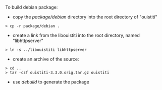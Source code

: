 To build debian package:
 * copy the *package/debian* directory into the root directory of "ouistiti"
```shell
> cp -r package/debian .
```
 * create a link from the libouistiti into the root directory, named "libhttpserver"
```shell
> ln -s ../libouistiti libhttpserver
```
 * create an archive of the source:  
```shell
> cd ..
> tar -czf ouistiti-3.3.0.orig.tar.gz ouistiti
```
 * use *debuild* to generate the package


